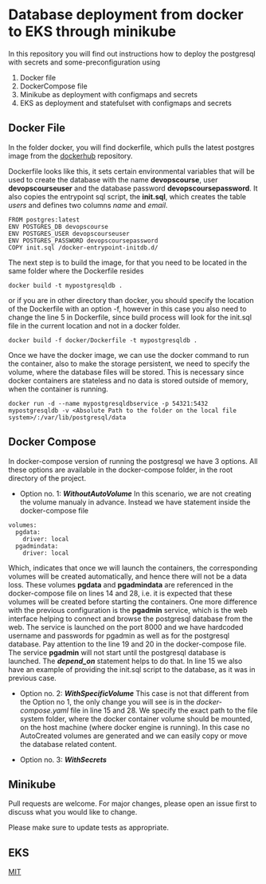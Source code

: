 # Database deployment from docker to EKS through minikube

In this repository you will find out instructions how to deploy the postgresql with secrets and some-preconfiguration using
1. Docker file
2. DockerCompose file
3. Minikube as deployment with configmaps and secrets
4. EKS as deployment and statefulset with configmaps and secrets

## Docker File

In the folder docker, you will find dockerfile, which pulls the latest postgres image from the [dockerhub](https://hub.docker.com/_/postgres) repository.

Dockerfile looks like this, it sets certain environmental variables that will be used to create the database with the name **devopscourse**, user **devopscourseuser** and the database password **devopscoursepassword**. It also copies the entrypoint sql script, the **init.sql**, which creates the table *users* and defines two columns *name* and *email*.

```docker
FROM postgres:latest
ENV POSTGRES_DB devopscourse
ENV POSTGRES_USER devopscourseuser
ENV POSTGRES_PASSWORD devopscoursepassword
COPY init.sql /docker-entrypoint-initdb.d/
```

The next step is to build the image, for that you need to be located in the same folder where the Dockerfile resides

```shell
docker build -t mypostgresqldb .
```

or if you are in other directory than docker, you should specify the location of the Dockerfile with an option -f, however in this case you also need to change the line 5 in Dockerfile, since build process will look for the init.sql file in the current location and not in a docker folder. 

```shell
docker build -f docker/Dockerfile -t mypostgresqldb .
```

Once we have the docker image, we can use the docker command to run the container, also to make the storage persistent, we need to specify the volume, where the database files will be stored. This is necessary since docker containers are stateless and no data is stored outside of memory, when the container is running. 

```shell
docker run -d --name mypostgresqldbservice -p 54321:5432 mypostgresqldb -v <Absolute Path to the folder on the local file system>/:/var/lib/postgresql/data
```
## Docker Compose

In docker-compose version of running the postgresql we have 3 options. All these options are available in the docker-compose folder, in the root directory of the project.

* Option no. 1: ***WithoutAutoVolume***
In this scenario, we are not creating the volume manualy in advance. Instead we have statement inside the docker-compose file
```docker-compose
volumes:
  pgdata:
    driver: local
  pgadmindata:
    driver: local
```
Which, indicates that once we will launch the containers, the corresponding volumes will be created automatically, and hence there will not be a data loss.
These volumes **pgdata** and **pgadmindata** are referenced in the docker-compose file on lines 14 and 28, i.e. it is expected that these volumes will be created before starting the containers. 
One more difference with the previous configuration is the **pgadmin** service, which is the web interface helping to connect and browse the postgresql database from the web. The service is launched on the port 8000 and we have hardcoded username and passwords for pgadmin as well as for the postgresql database.
Pay attention to the line 19 and 20 in the docker-compose file. The service **pgadmin** will not start until the postgresql database is launched. The ***depend_on*** statement helps to do that.
In line 15 we also have an example of providing the init.sql script to the database, as it was in previous case. 

* Option no. 2: ***WithSpecificVolume***
This case is not that different from the Option no 1, the only change you will see is in the *docker-compose.yaml* file in line 15 and 28. We specify the exact path to the file system folder, where the docker container volume should be mounted, on the host machine (where docker engine is running).
In this case no AutoCreated volumes are generated and we can easily copy or move the database related content.

* Option no. 3: ***WithSecrets***


## Minikube

Pull requests are welcome. For major changes, please open an issue first
to discuss what you would like to change.

Please make sure to update tests as appropriate.

## EKS

[MIT](https://choosealicense.com/licenses/mit/)